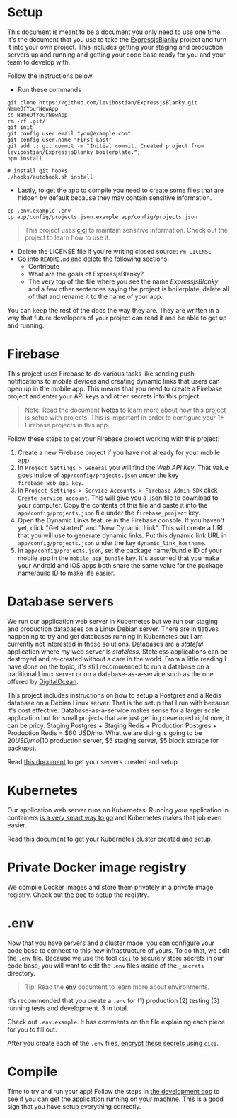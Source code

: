 # Setup

This document is meant to be a document you only need to use one time. It's the document that you use to take the [ExpressjsBlanky](https://github.com/levibostian/ExpressjsBlanky/) project and turn it into your own project. This includes getting your staging and production servers up and running and getting your code base ready for you and your team to develop with.

Follow the instructions below.

- Run these commands

```
git clone https://github.com/levibostian/ExpressjsBlanky.git NameOfYourNewApp
cd NameOfYourNewApp
rm -rf .git/
git init
git config user.email "you@example.com"
git config user.name "First Last"
git add .; git commit -m "Initial commit. Created project from levibostian/ExpressjsBlanky boilerplate.";
npm install

# install git hooks
./hooks/autohook.sh install
```

- Lastly, to get the app to compile you need to create some files that are hidden by default because they may contain sensitive information.

```
cp .env.example .env
cp app/config/projects.json.example app/config/projects.json
```

> This project uses [cici](https://github.com/levibostian/cici/) to maintain sensitive information. Check out the project to learn how to use it.

- Delete the LICENSE file if you're writing closed source: `rm LICENSE`
- Go into `README.md` and delete the following sections:
  - Contribute
  - What are the goals of ExpressjsBlanky?
  - The very top of the file where you see the name _ExpressjsBlanky_ and a few other sentences saying the project is boilerplate, delete all of that and rename it to the name of your app.

You can keep the rest of the docs the way they are. They are written in a way that future developers of your project can read it and be able to get up and running.

# Firebase

This project uses Firebase to do various tasks like sending push notifications to mobile devices and creating dynamic links that users can open up in the mobile app. This means that you need to create a Firebase project and enter your API keys and other secrets into this project.

> Note: Read the document [Notes](./NOTES.md) to learn more about how this project is setup with projects. This is important in order to configure your 1+ Firebase projects in this app.

Follow these steps to get your Firebase project working with this project:

1. Create a new Firebase project if you have not already for your mobile app.
2. In `Project Settings > General` you will find the _Web API Key_. That value goes inside of `app/config/projects.json` under the key `firebase_web_api_key`.
3. In `Project Settings > Service Accounts > Firebase Admin SDK` click `Create service account`. This will give you a .json file to download to your computer. Copy the contents of this file and paste it into the `app/config/projects.json` file under the `firebase_project` key.
4. Open the Dynamic Links feature in the Firebase console. If you haven't yet, click "Get started" and "New Dynamic Link". This will create a URL that you will use to generate dynamic links. Put this dynamic link URL in `app/config/projects.json` under the key `dynamic_link_hostname`.
5. In `app/config/projects.json`, set the package name/bundle ID of your mobile app in the `mobile_app_bundle` key. It's assumed that you make your Android and iOS apps both share the same value for the package name/build ID to make life easier.

# Database servers

We run our application web server in Kubernetes but we run our staging and production databases on a Linux Debian server. There are initiatives happening to try and get databases running in Kubernetes but I am currently not interested in those solutions. Databases are a _stateful_ application where my web server is _stateless_. Stateless applications can be destroyed and re-created without a care in the world. From a little reading I have done on the topic, it's still recommended to run a database on a traditional Linux server or on a database-as-a-service such as the one offered by [DigitalOcean](https://www.digitalocean.com/products/managed-databases/).

This project includes instructions on how to setup a Postgres and a Redis database on a Debian Linux server. That is the setup that I run with because it's cost effective. Database-as-a-service makes sense for a larger scale application but for small projects that are just getting developed right now, it can be pricy. Staging Postgres + Staging Redis + Production Postgres + Production Redis = $60 USD/mo. What we are doing is going to be $20 USD/mo ($10 production server, $5 staging server, \$5 block storage for backups).

Read [this document](./SERVER.md) to get your servers created and setup.

# Kubernetes

Our application web server runs on Kubernetes. Running your application in containers [is a very smart way to go](https://www.youtube.com/watch?v=u8dW8DrcSmo) and Kubernetes makes that job even easier.

Read [this document](./K8S.md) to get your Kubernetes cluster created and setup.

# Private Docker image registry

We compile Docker images and store them privately in a private image registry. Check out [the doc](./PRIVATE_DOCKER_REGISTRY.md) to setup the registry.

# .env

Now that you have servers and a cluster made, you can configure your code base to connect to this new infrastructure of yours. To do that, we edit the `.env` file. Because we use the tool `cici` to securely store secrets in our code base, you will want to edit the `.env` files inside of the `_secrets` directory.

> Tip: Read the [env](./ENV.md) document to learn more about environments.

It's recommended that you create a `.env` for (1) production (2) testing (3) running tests and development. 3 in total.

Check out `.env.example`. It has comments on the file explaining each piece for you to fill out.

After you create each of the `.env` files, [encrypt these secrets using `cici`](https://github.com/levibostian/cici/#getting-started).

# Compile

Time to try and run your app! Follow the steps in [the development doc](./DEV.md) to see if you can get the application running on your machine. This is a good sign that you have setup everything correctly.
